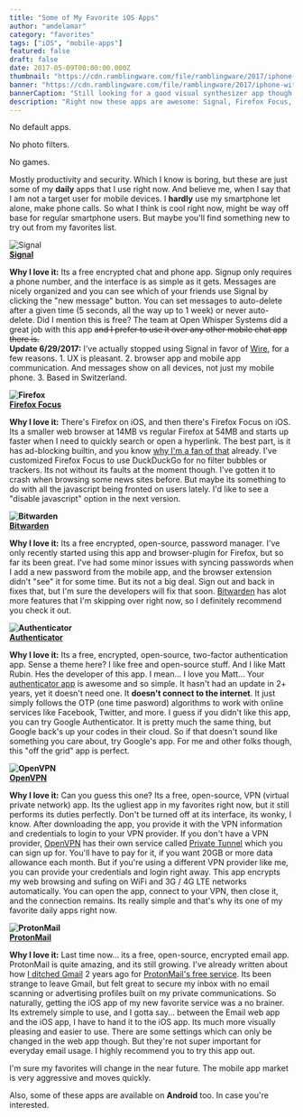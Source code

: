 ```yaml
---
title: "Some of My Favorite iOS Apps"
author: "amdelamar"
category: "favorites"
tags: ["iOS", "mobile-apps"]
featured: false
draft: false
date: 2017-05-09T00:00:00.000Z
thumbnail: "https://cdn.ramblingware.com/file/ramblingware/2017/iphone-with-earbuds-640.jpg"
banner: "https://cdn.ramblingware.com/file/ramblingware/2017/iphone-with-earbuds-1240.jpg"
bannerCaption: "Still looking for a good visual synthesizer app though. (Photo Credit: FirmBee)"
description: "Right now these apps are awesome: Signal, Firefox Focus, bitwarden, Authenticator, OpenVPN, and of course ProtonMail."
---
```


No default apps.

No photo filters.

No games.

Mostly productivity and security. Which I know is boring, but these are just some of my **daily** apps that I use right now. And believe me, when I say that I am not a target user for mobile devices. I **hardly** use my smartphone let alone, make phone calls. So what I think is cool right now, might be way off base for regular smartphone users. But maybe you'll find something new to try out from my favorites list.

![Signal](https://cdn.ramblingware.com/file/ramblingware/2017/icon/signal.jpg)  
**[Signal](http://https://itunes.apple.com/us/app/signal-private-messenger/id874139669)**

**Why I love it:** Its a free encrypted chat and phone app. Signup only requires a phone number, and the interface is as simple as it gets. Messages are nicely organized and you can see which of your friends use Signal by clicking the "new message" button. You can set messages to auto-delete after a given time (5 seconds, all the way up to 1 week) or never auto-delete. Did I mention this is free? The team at Open Whisper Systems did a great job with this app <s>and I prefer to use it over any other mobile chat app there is.</s>  
**Update 6/29/2017:** I've actually stopped using Signal in favor of [Wire](https://wire.com), for a few reasons. 1\. UX is pleasant. 2\. browser app and mobile app communication. And messages show on all devices, not just my mobile phone. 3\. Based in Switzerland.

**![Firefox](https://cdn.ramblingware.com/file/ramblingware/2017/icon/firefox-focus.jpg)  
[Firefox Focus](http://https://itunes.apple.com/us/app/firefox-focus-the-privacy-browser/id1055677337)**  

**Why I love it:** There's Firefox on iOS, and then there's Firefox Focus on iOS. Its a smaller web browser at 14MB vs regular Firefox at 54MB and starts up faster when I need to quickly search or open a hyperlink. The best part, is it has ad-blocking builtin, and you know [why I'm a fan of that](https://www.ramblingware.com/blog/why-i-use-ad-block) already. I've customized Firefox Focus to use DuckDuckGo for no filter bubbles or trackers. Its not without its faults at the moment though. I've gotten it to crash when browsing some news sites before. But maybe its something to do with all the javascript being fronted on users lately. I'd like to see a "disable javascript" option in the next version.

**![Bitwarden](https://cdn.ramblingware.com/file/ramblingware/2017/icon/bitwarden.jpg)  
[Bitwarden](http://https://itunes.apple.com/app/bitwarden-free-password-manager/id1137397744)**  

**Why I love it:** Its a free encrypted, open-source, password manager. I've only recently started using this app and browser-plugin for Firefox, but so far its been great. I've had some minor issues with syncing passwords when I add a new password from the mobile app, and the browser extension didn't "see" it for some time. But its not a big deal. Sign out and back in fixes that, but I'm sure the developers will fix that soon. [Bitwarden](https://bitwarden.com/) has  alot more features that I'm skipping over right now, so I definitely recommend you check it out.

**![Authenticator](https://cdn.ramblingware.com/file/ramblingware/2017/icon/authenticator.jpg)  
[Authenticator](https://itunes.apple.com/us/app/authenticator/id766157276)**  

**Why I love it:** Its a free, encrypted, open-source, two-factor authentication app. Sense a theme here? I like free and open-source stuff. And I like Matt Rubin. Hes the developer of this app. I mean... I love you Matt... Your [authenticator app](https://mattrubin.me/authenticator/) is awesome and so simple. It hasn't had an update in 2+ years, yet it doesn't need one. It **doesn't connect to the internet**. It just simply follows the OTP (one time pasword) algorithms to work with online services like Facebook, Twitter, and more. I guess if you didn't like this app, you can try Google Authenticator. It is pretty much the same thing, but Google back's up your codes in their cloud. So if that doesn't sound like something you care about, try Google's app. For me and other folks though, this "off the grid" app is perfect.

**![OpenVPN](https://cdn.ramblingware.com/file/ramblingware/2017/icon/openvpn.jpg)  
[OpenVPN](http://https://itunes.apple.com/us/app/openvpn-connect/id590379981)**  

**Why I love it:** Can you guess this one? Its a free, open-source, VPN (virtual private network) app. Its the ugliest app in my favorites right now, but it still performs its duties perfectly. Don't be turned off at its interface, its wonky, I know. After downloading the app, you provide it with the VPN information and credentials to login to your VPN provider. If you don't have a VPN provider, [OpenVPN](https://openvpn.net/) has their own service called [Private Tunnel](https://www.privatetunnel.com/home/) which you can sign up for. You'll have to pay for it, if you want 20GB or more data allowance each month. But if you're using a different VPN provider like me, you can provide your credentials and login right away. This app encrypts my web browsing and sufing on WiFi and 3G / 4G LTE networks automatically. You can open the app, connect to your VPN, then close it, and the connection remains. Its really simple and that's why its one of my favorite daily apps right now.

**![ProtonMail](https://cdn.ramblingware.com/file/ramblingware/2017/icon/protonmail.jpg)  
[ProtonMail](https://itunes.apple.com/us/app/protonmail-encrypted-email/id979659905)**  

**Why I love it:** Last time now... its a free, open-source, encrypted email app. ProtonMail is quite amazing, and its still growing. I've already written about how [I ditched Gmail](https://www.ramblingware.com/blog/2-years-without-gmail) 2 years ago for [ProtonMail's free service](https://protonmail.com). Its been strange to leave Gmail, but felt great to secure my inbox with no email scanning or advertising profiles built on my private communications. So naturally, getting the iOS app of my new favorite service was a no brainer. Its extremely simple to use, and I gotta say... between the Email web app and the iOS app, I have to hand it to the iOS app. Its much more visually pleasing and easier to use. There are some settings which can only be changed in the web app though. But they're not super important for everyday email usage. I highly recommend you to try this app out.

I'm sure my favorites will change in the near future. The mobile app market is very aggressive and moves quickly.

Also, some of these apps are available on **Android** too. In case you're interested.

